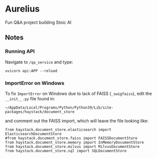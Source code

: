 # Aurelius

Fun Q&A project building Stoic AI

## Notes

### Running API

Navigate to `/qa_service` and type:

```
uvicorn api:APP --reload
```

### ImportError on Windows
To fix `ImportError` on Windows due to lack of FAISS (`_swigfaiss`), edit the `__init__.py` file found in:

```
~/AppData/Local/Programs/Python/Python39/Lib/site-packages/haystack/document_store
```

and comment out the FAISS import, which will leave the file looking like:

```
from haystack.document_store.elasticsearch import ElasticsearchDocumentStore
#from haystack.document_store.faiss import FAISSDocumentStore
from haystack.document_store.memory import InMemoryDocumentStore
from haystack.document_store.milvus import MilvusDocumentStore
from haystack.document_store.sql import SQLDocumentStore
```